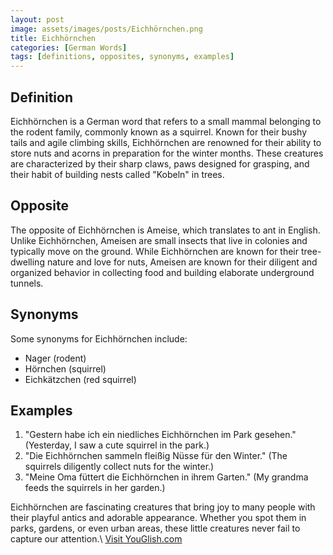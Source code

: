 ```yaml
---
layout: post
image: assets/images/posts/Eichhörnchen.png
title: Eichhörnchen
categories: [German Words]
tags: [definitions, opposites, synonyms, examples]
---
```


## Definition
Eichhörnchen is a German word that refers to a small mammal belonging to the rodent family, commonly known as a squirrel. Known for their bushy tails and agile climbing skills, Eichhörnchen are renowned for their ability to store nuts and acorns in preparation for the winter months. These creatures are characterized by their sharp claws, paws designed for grasping, and their habit of building nests called "Kobeln" in trees.

## Opposite
The opposite of Eichhörnchen is Ameise, which translates to ant in English. Unlike Eichhörnchen, Ameisen are small insects that live in colonies and typically move on the ground. While Eichhörnchen are known for their tree-dwelling nature and love for nuts, Ameisen are known for their diligent and organized behavior in collecting food and building elaborate underground tunnels.

## Synonyms
Some synonyms for Eichhörnchen include:
- Nager (rodent)
- Hörnchen (squirrel)
- Eichkätzchen (red squirrel)

## Examples
1. "Gestern habe ich ein niedliches Eichhörnchen im Park gesehen." (Yesterday, I saw a cute squirrel in the park.)
2. "Die Eichhörnchen sammeln fleißig Nüsse für den Winter." (The squirrels diligently collect nuts for the winter.)
3. "Meine Oma füttert die Eichhörnchen in ihrem Garten." (My grandma feeds the squirrels in her garden.)

Eichhörnchen are fascinating creatures that bring joy to many people with their playful antics and adorable appearance. Whether you spot them in parks, gardens, or even urban areas, these little creatures never fail to capture our attention.\ <a id="yg-widget-0" class="youglish-widget" data-query="Eichhörnchen" data-lang="german" data-components="8412" data-auto-start="0" data-bkg-color="theme_light" data-title="How%20to%20pronounce%20Eichhörnchen%20in%20German"  rel="nofollow" href="https://youglish.com">Visit YouGlish.com</a><script async src="https://youglish.com/public/emb/widget.js" charset="utf-8"></script>